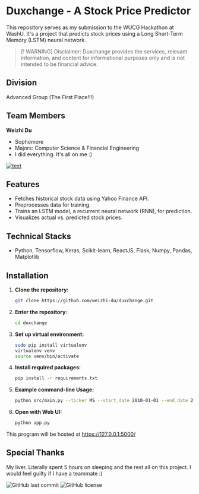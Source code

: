 # Duxchange - A Stock Price Predictor

This repository serves as my submission to the WUCG Hackathon at WashU. It's a project that predicts stock prices using a Long Short-Term Memory (LSTM) neural network. 

> [! WARNING] 
> Disclaimer: Duxchange provides the services, relevant information, and content for informational purposes only and is not intended to be financial advice.

## Division

Advanced Group (The First Place!!!)

## Team Members

**Weizhi Du**
- Sophomore
- Majors: Computer Science & Financial Engineering
- I did everything. It's all on me :)

[![text](https://img.shields.io/badge/LinkedIn-0077B5?style=for-the-badge&logo=linkedin&logoColor=white)](https://www.linkedin.com/in/duw)

## Features

- Fetches historical stock data using Yahoo Finance API.
- Preprocesses data for training.
- Trains an LSTM model, a recurrent neural network (RNN), for prediction.
- Visualizes actual vs. predicted stock prices.

## Technical Stacks

- Python, Tensorflow, Keras, Scikit-learn, ReactJS, Flask, Numpy, Pandas, Matplotlib

## Installation

1. **Clone the repository:**

   ```bash
   git clone https://github.com/weizhi-du/duxchange.git

2. **Enter the repository:**

   ```bash
   cd duxchange
   
3. **Set up virtual environment:**

   ```bash
   sudo pip install virtualenv
   virtualenv venv
   source venv/bin/activate
   
4. **Install required packages:**

   ```bash
   pip install -r requirements.txt

5. **Example command-line Usage:**

   ```bash
   python src/main.py --ticker MS --start_date 2010-01-01 --end_date 2024-09-20 --days_ahead 10

6. **Open with Web UI:**

   ```bash
   python app.py
   
This program will be hosted at https://127.0.0.1:5000/

## Special Thanks

My liver. Literally spent 5 hours on sleeping and the rest all on this project. I would feel guilty if I have a teammate :)


![GitHub last commit](https://img.shields.io/github/last-commit/weizhi-du/duxchange)
![GitHub license](https://img.shields.io/github/license/weizhi-du/duxchange)
